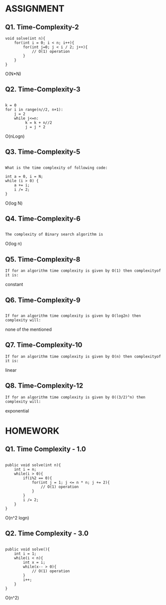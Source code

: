 # ASSIGNMENT

## Q1. Time-Complexity-2

```
void solve(int n){
    for(int i = 0; i < n; i++){
        for(int j=0; j < i / 2; j++){
            // O(1) operation
        }
    }
}
```

O(N*N)

## Q2. Time-Complexity-3

```

k = 0
for i in range(n//2, n+1):
    j = 2
    while j<=n:
         k = k + n//2
         j = j * 2

```

O(nLogn)

## Q3. Time-Complexity-5

```

What is the time complexity of following code:
 
int a = 0, i = N; 
while (i > 0) { 
    a += i; 
    i /= 2; 
}

```

O(log N)

## Q4. Time-Complexity-6

```

The complexity of Binary search algorithm is

```

O(log n)

## Q5. Time-Complexity-8

```
If for an algorithm time complexity is given by O(1) then complexityof it is:
```

constant

## Q6. Time-Complexity-9

```

If for an algorithm time complexity is given by O(log2n) then complexity will:

```

none of the mentioned

## Q7. Time-Complexity-10

```
If for an algorithm time complexity is given by O(n) then complexityof it is:
```

linear

## Q8. Time-Complexity-12

```
If for an algorithm time complexity is given by O((3/2)^n) then complexity will:

```

exponential

# HOMEWORK

## Q1. Time Complexity - 1.0

```

public void solve(int n){
    int i = n;
    while(i > 0){
        if(i%2 == 0){
            for(int j = 1; j <= n * n; j += 2){
                // O(1) operation
            }
        }
        i /= 2;
    }
}

```

O(n^2 logn)

## Q2. Time Complexity - 3.0

```

public void solve(){
    int i = 1;
    while(i < n){
        int x = i;
        while(x-- > 0){
            // O(1) operation
        }
        i++;
    }
}

```

O(n^2)